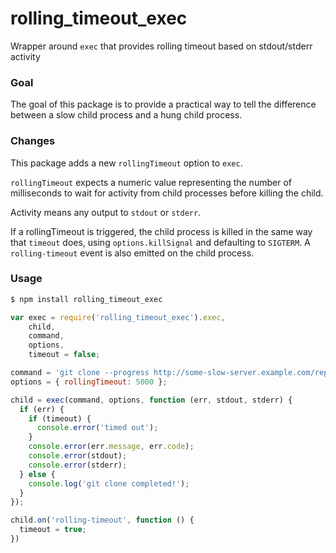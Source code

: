 rolling_timeout_exec
====================

Wrapper around `exec` that provides rolling timeout based on stdout/stderr activity

### Goal

The goal of this package is to provide a practical way to tell the difference between a slow child process and a hung child process.


### Changes

This package adds a new `rollingTimeout` option to `exec`.

`rollingTimeout` expects a numeric value representing the number of milliseconds to wait for activity from child processes before killing the child.

Activity means any output to `stdout` or `stderr`.

If a rollingTimeout is triggered, the child process is killed in the same way that `timeout` does, using `options.killSignal` and defaulting to `SIGTERM`.  A `rolling-timeout` event is also emitted on the child process.


### Usage

```sh
$ npm install rolling_timeout_exec
```

```js
var exec = require('rolling_timeout_exec').exec,
    child,
    command,
    options,
    timeout = false;

command = 'git clone --progress http://some-slow-server.example.com/repo';
options = { rollingTimeout: 5000 };

child = exec(command, options, function (err, stdout, stderr) {
  if (err) {
    if (timeout) {
      console.error('timed out');
    }
    console.error(err.message, err.code);
    console.error(stdout);
    console.error(stderr);
  } else {
    console.log('git clone completed!');
  }
});

child.on('rolling-timeout', function () {
  timeout = true;
})
```
